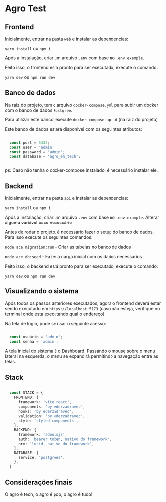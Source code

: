 # Agro Test

## Frontend

Inicialmente, entrar na pasta `web` e instalar as dependencias:

`yarn install` ou `npm i`

Após a instalação, criar um arquivo `.env` com base no `.env.example`.

Feito isso, o frontend está pronto para ser executado, execute o comando:

`yarn dev` ou `npm run dev`

## Banco de dados

Na raiz do projeto, tem o arquivo `docker-compose.yml` para subir um docker com o banco de dados `Postgree`.

Para utilizar este banco, execute `docker-compose up -d` (na raiz do projeto)

Este banco de dados estará disponivel com os seguintes atributos:

```ts

  const port = 5432;
  const user = 'admin';
  const password = 'admin';
  const database = 'agro_eh_tech';
  
```

ps: Caso não tenha o docker-compose instalado, é necessário instalar ele.

## Backend

Inicialmente, entrar na pasta `api` e instalar as dependencias:

`yarn install` ou `npm i`

Após a instalação, criar um arquivo `.env` com base no `.env.example`. Alterar alguma variável caso necessário

Antes de rodar o projeto, é necessário fazer o setup do banco de dados. Para isso execute os seguintes comandos:

`node ace migration:run` - Criar as tabelas no banco de dados

`node ace db:seed` - Fazer a carga inicial com os dados necessários

Feito isso, o backend está pronto para ser executado, execute o comando:

`yarn dev` ou `npm run dev`


## Visualizando o sistema

Após todos os passos anteriores executados, agora o frontend deverá estar sendo executado em `https://localhost:5173` (caso não esteja, verifique no terminal onde esta executando qual o endereço)

Na tela de login, pode se usar o seguinte acesso:

```ts
  
  const usuário = 'admin';
  const senha = 'admin';

```

A tela inicial do sistema é o Dashboard. Passando o mouse sobre o menu lateral na esquerda, o menu se expandirá permitindo a navegação entre as telas.

## Stack

```ts

  const STACK = {
    FRONTEND: {
      framework: 'vite-react',
      components: 'by ederzadravec',
      hooks: 'by ederzadravec',
      validation: 'by ederzadravec',
      style: 'styled-components',
    },
    BACKEND: {
      framework: 'adonisjs',
      auth: 'bearer token, nativo do framework',
      orm: 'lucid, nativo do framework',
    },
    DATABASE: {
      service: 'postgrees',
    },
  }

```

## Considerações finais

O agro é tech, o agro é pop, o agro é tudo!

